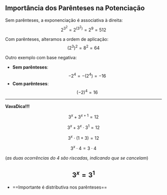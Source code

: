 
## Importância dos Parênteses na Potenciação

Sem parênteses, a exponenciação é associativa à direita:
$$
2^{3^2} = 2^{(3^2)} = 2^9 = 512
$$

Com parênteses, alteramos a ordem de aplicação:
$$
(2^3)^2 = 8^2 = 64
$$

Outro exemplo com base negativa:

- **Sem parênteses**:
  $$
  -2^4 = -(2^4) = -16
  $$
- **Com parênteses**:
  $$
  (-2)^4 = 16
  $$

---

**VavaDica!!!**

$$
3^x + 3^{x+1} = 12
$$

$$
3^x + 3^x\cdot3^1 = 12
$$

$$
3^x\cdot(1+3) = 12
$$

$$
3^x\cdot4 = 3\cdot4
$$

(*as duas ocorrências do 4 são riscadas, indicando que se cancelam*)

$$
3^x = 3^1
$$
---

- ==Importante é distributiva nos parênteses==


